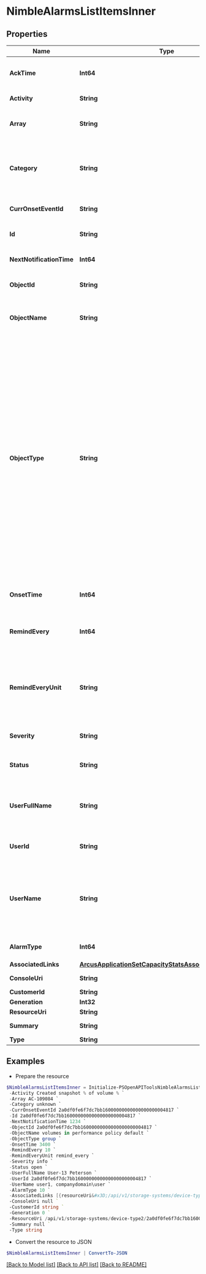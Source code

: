 # NimbleAlarmsListItemsInner
## Properties

Name | Type | Description | Notes
------------ | ------------- | ------------- | -------------
**AckTime** | **Int64** | Time when this alarm was acknowledged. Seconds since last epoch i.e. 00:00 January 1, 1970. &#x60;Filter, Sort&#x60; | [optional] 
**Activity** | **String** | Description of the alarms. String of 1-1476 printable characters. | [optional] 
**Array** | **String** | The array name where the alarm is generated.  Possible values: array serial number, or &#39;-&#39;. &#x60;Filter, Sort&#x60; | [optional] 
**Category** | **String** | Category of the alarm. Possible values: &#39;unknown&#39;, &#39;hardware&#39;, &#39;service&#39;, &#39;replication&#39;, &#39;volume&#39;, &#39;update&#39;, &#39;configuration&#39;, &#39;test&#39;, &#39;security&#39;, &#39;array_upgrade&#39;,cloud_console &#x60;Filter, Sort&#x60; | [optional] 
**CurrOnsetEventId** | **String** | Identifier for the current onset event. A 42 digit hexadecimal number. &#x60;Filter, Sort&#x60; | [optional] 
**Id** | **String** | Identifier for the alarm record. A 42 digit hexadecimal number. &#x60;Filter, Sort&#x60; | [optional] 
**NextNotificationTime** | **Int64** | Time when next reminder for the alarm will be sent. Signed 64-bit integer. &#x60;Filter, Sort&#x60; | [optional] 
**ObjectId** | **String** | Identifier of object operated upon. A 42 digit hexadecimal number.  &#x60;Filter, Sort&#x60; | [optional] 
**ObjectName** | **String** | Name of object operated upon. String of up to 400 alphanumeric characters, - and . and : and &quot;&quot; &quot;&quot; are allowed after first character.  &#x60;Filter, Sort&#x60; | [optional] 
**ObjectType** | **String** | Type of the object being operated upon. Possible values: &#39;active_directory&#39;, &#39;group&#39;, &#39;chapuser&#39;, &#39;initiatorgrp&#39;, &#39;perfpolicy&#39;, &#39;snapshot&#39;, &#39;snapcoll&#39;, &#39;vol&#39;, &#39;volcoll&#39;, &#39;partner&#39;, &#39;array&#39;, &#39;pool&#39;, &#39;initiator&#39;, &#39;protsched&#39;, &#39;volacl&#39;, &#39;throttle&#39;, &#39;sshkey&#39;, &#39;user&#39;, &#39;protpol&#39;, &#39;prottmpl&#39;, &#39;branch&#39;, &#39;route&#39;, &#39;role&#39;, &#39;privilege&#39;, &#39;netconfig&#39;, &#39;events&#39;, &#39;session&#39;, &#39;subnet&#39;, &#39;array_netconfig&#39;, &#39;nic&#39;, &#39;initiatorgrp_subnet&#39;, &#39;fc_initiator_alias&#39;, &#39;fc_port&#39;, &#39;fc_interface_collection&#39;, &#39;fc&#39;, &#39;event_dipatcher&#39;, &#39;fc_target_port_group&#39;, &#39;encrypt_key&#39;, &#39;encrypt_config&#39;, &#39;snapshot_lun&#39;, &#39;syslog&#39;, &#39;async_job&#39;, &#39;application_server&#39;, &#39;audit_log&#39;, &#39;ip address&#39;, &#39;disk&#39;, &#39;shelf&#39;, &#39;protocol_endpoint&#39;, &#39;folder&#39;, &#39;pe_acl&#39;, &#39;vvol&#39;, &#39;vvol_acl&#39;, &#39;alarm&#39; ,&#39;folset&#39;,&#39;hc_cluster_config&#39;,&#39;user group&#39;, &#39;user_policy&#39;, &#39;witness&#39;, &#39;support&#39;, &#39;keymanager&#39;, &#39;trusted_oauth_issuer&#39;, &#39;client_credential&#39;. &#x60;Filter, Sort&#x60; | [optional] 
**OnsetTime** | **Int64** | Time when this alarm was triggered. Seconds since last epoch i.e. 00:00 January 1, 1970. &#x60;Filter, Sort&#x60; | [optional] 
**RemindEvery** | **Int64** | Frequency of notification. This number and the remind_every_unit define how frequent one alarm notification is sent. &#x60;Filter, Sort&#x60; | [optional] 
**RemindEveryUnit** | **String** | Time unit over which to send the number of notification specified in &#39;remind_every&#39;. For example, a value of &#39;days&#39; with a &#39;remind_every&#39; of &#39;1&#39; results in one notification every day. Possible values: &#39;minutes&#39;, &#39;hours&#39;, &#39;days&#39;, &#39;weeks&#39;. &#x60;Filter, Sort&#x60; | [optional] 
**Severity** | **String** | Severity level of the event. Possible values: &#39;warning&#39;, &#39;critical&#39;. &#x60;Filter, Sort&#x60; | [optional] 
**Status** | **String** | Status of the operation -- open or acknowledged. Possible values: &#39;open&#39;, &#39;acknowledged&#39;. &#x60;Filter, Sort&#x60; | [optional] 
**UserFullName** | **String** | Full name of the user who acknowledged the alarm. Alphanumeric string of up to 64 chars, starts with letter, can include space, apostrophe(&#39;), hyphen(-). &#x60;Filter, Sort&#x60; | [optional] 
**UserId** | **String** | Identifier of the user who acknowledged the alarm. A 42 digit hexadecimal number.  &#x60;Filter, Sort&#x60; | [optional] 
**UserName** | **String** | Username of the user who acknowledged the alarm. String of up to 80 alphanumeric characters, beginning with a letter. For Active Directory users, it can include backslash (\), dash (-), period (.), underscore (_) and space.  &#x60;Filter, Sort&#x60; | [optional] 
**AlarmType** | **Int64** | Identifier for type of alarm. Non-negative integer in range [0,2147483647]. | [optional] 
**AssociatedLinks** | [**ArcusApplicationSetCapacityStatsAssociatedLinksInner[]**](ArcusApplicationSetCapacityStatsAssociatedLinksInner.md) | Associated Links Details | [optional] 
**ConsoleUri** | **String** | consoleUri for detailed storage object | [optional] 
**CustomerId** | **String** | customerId | [optional] 
**Generation** | **Int32** | generation | [optional] 
**ResourceUri** | **String** | Link to the object URI | [optional] 
**Summary** | **String** | Summary of the alarm. Plain string. | [optional] 
**Type** | **String** | type | [optional] 

## Examples

- Prepare the resource
```powershell
$NimbleAlarmsListItemsInner = Initialize-PSOpenAPIToolsNimbleAlarmsListItemsInner  -AckTime 3400 `
 -Activity Created snapshot % of volume % `
 -Array AC-109084 `
 -Category unknown `
 -CurrOnsetEventId 2a0df0fe6f7dc7bb16000000000000000000004817 `
 -Id 2a0df0fe6f7dc7bb16000000000000000000004817 `
 -NextNotificationTime 1234 `
 -ObjectId 2a0df0fe6f7dc7bb16000000000000000000004817 `
 -ObjectName volumes in performance policy default `
 -ObjectType group `
 -OnsetTime 3400 `
 -RemindEvery 10 `
 -RemindEveryUnit remind_every `
 -Severity info `
 -Status open `
 -UserFullName User-13 Peterson `
 -UserId 2a0df0fe6f7dc7bb16000000000000000000004817 `
 -UserName user1, companydomain\user `
 -AlarmType 10 `
 -AssociatedLinks [{resourceUri&#x3D;/api/v1/storage-systems/device-type2/2a0df0fe6f7dc7bb16000000000000000000004817, type&#x3D;storage-systems}] `
 -ConsoleUri null `
 -CustomerId string `
 -Generation 0 `
 -ResourceUri /api/v1/storage-systems/device-type2/2a0df0fe6f7dc7bb16000000000000000000004817 `
 -Summary null `
 -Type string
```

- Convert the resource to JSON
```powershell
$NimbleAlarmsListItemsInner | ConvertTo-JSON
```

[[Back to Model list]](../README.md#documentation-for-models) [[Back to API list]](../README.md#documentation-for-api-endpoints) [[Back to README]](../README.md)

